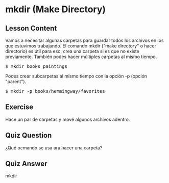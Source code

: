 # mkdir (Make Directory)

## Lesson Content

Vamos a necesitar algunas carpetas para guardar todos los archivos en los que estuvimos trabajando. El comando mkdir ("make directory" o hacer directorio) es útil para eso, crea una carpeta si es que no existe previamente. También podes hacer múltiples carpetas al mismo tiempo.

<pre>$ mkdir books paintings</pre>

Podes crear subcarpetas al mismo tiempo con la opción -p (opción "parent").

<pre>$ mkdir -p books/hemmingway/favorites</pre>

## Exercise

Hace un par de carpetas y mové algunos archivos adentro.

## Quiz Question

¿Qué ocmando se usa ara hacer una carpeta?

## Quiz Answer

mkdir
